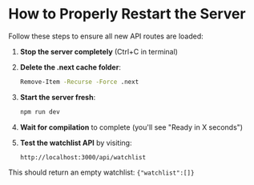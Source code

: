 # How to Properly Restart the Server

Follow these steps to ensure all new API routes are loaded:

1. **Stop the server completely** (Ctrl+C in terminal)

2. **Delete the .next cache folder**:
   ```bash
   Remove-Item -Recurse -Force .next
   ```

3. **Start the server fresh**:
   ```bash
   npm run dev
   ```

4. **Wait for compilation** to complete (you'll see "Ready in X seconds")

5. **Test the watchlist API** by visiting:
   ```
   http://localhost:3000/api/watchlist
   ```

This should return an empty watchlist: `{"watchlist":[]}`
